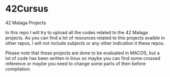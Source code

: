 # 42Cursus
42 Malaga Projects

In this repo I will try to upload all the codes related to the 42 Malaga projects.
As you can find a lot of resources related to this projects avaible in other repos, 
I will not include subjects or any other indication it these repos.

Please note that these projects are done to be evaluated in MACOS, but a lot of code 
has been written in linux so maybe you can find some crossed reference or maybe you 
need to change some parts of then before compilation. 
